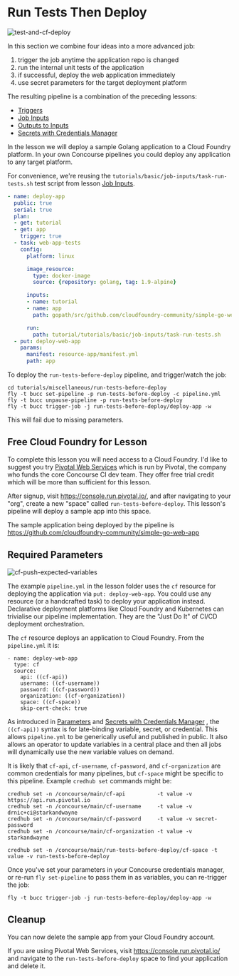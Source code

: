# Run Tests Then Deploy

![test-and-cf-deploy](/images/test-and-cf-deploy.png)

In this section we combine four ideas into a more advanced job:

1. trigger the job anytime the application repo is changed
1. run the internal unit tests of the application
1. if successful, deploy the web application immediately
1. use secret parameters for the target deployment platform

The resulting pipeline is a combination of the preceding lessons:

* [Triggers](/basics/triggers/)
* [Job Inputs](/basics/job-inputs/)
* [Outputs to Inputs](/basics/task-outputs-to-inputs/)
* [Secrets with Credentials Manager](/basics/secret-parameters/)

In the lesson we will deploy a sample Golang application to a Cloud Foundry platform. In your own Concourse pipelines you could deploy any application to any target platform.

For convenience, we're reusing the `tutorials/basic/job-inputs/task-run-tests.sh` test script from lesson [Job Inputs](/basics/job-inputs/).

```yaml
- name: deploy-app
  public: true
  serial: true
  plan:
  - get: tutorial
  - get: app
    trigger: true
  - task: web-app-tests
    config:
      platform: linux

      image_resource:
        type: docker-image
        source: {repository: golang, tag: 1.9-alpine}

      inputs:
      - name: tutorial
      - name: app
        path: gopath/src/github.com/cloudfoundry-community/simple-go-web-app

      run:
        path: tutorial/tutorials/basic/job-inputs/task-run-tests.sh
  - put: deploy-web-app
    params:
      manifest: resource-app/manifest.yml
      path: app
```

To deploy the `run-tests-before-deploy` pipeline, and trigger/watch the job:

```
cd tutorials/miscellaneous/run-tests-before-deploy
fly -t bucc set-pipeline -p run-tests-before-deploy -c pipeline.yml
fly -t bucc unpause-pipeline -p run-tests-before-deploy
fly -t bucc trigger-job -j run-tests-before-deploy/deploy-app -w
```

This will fail due to missing parameters.

## Free Cloud Foundry for Lesson

To complete this lesson you will need access to a Cloud Foundry. I'd like to suggest you try [Pivotal Web Services](https://run.pivotal.io/) which is run by Pivotal, the company who funds the core Concourse CI dev team. They offer free trial credit which will be more than sufficient for this lesson.

After signup, visit https://console.run.pivotal.io/, and after navigating to your "org", create a new "space" called `run-tests-before-deploy`. This lesson's pipeline will deploy a sample app into this space.

The sample application being deployed by the pipeline is https://github.com/cloudfoundry-community/simple-go-web-app

## Required Parameters

![cf-push-expected-variables](/images/cf-push-expected-variables.png)

The example `pipeline.yml` in the lesson folder uses the `cf` resource for deploying the application via `put: deploy-web-app`. You could use any resource (or a handcrafted task) to deploy your application instead. Declarative deployment platforms like Cloud Foundry and Kubernetes can trivialise our pipeline implementation. They are the "Just Do It" of CI/CD deployment orchestration.

The `cf` resource deploys an application to Cloud Foundry. From the `pipeline.yml` it is:

```
- name: deploy-web-app
  type: cf
  source:
    api: ((cf-api))
    username: ((cf-username))
    password: ((cf-password))
    organization: ((cf-organization))
    space: ((cf-space))
    skip-cert-check: true
```

As introduced in [Parameters](/basics/parameters/) and [Secrets with Credentials Manager](/basics/secret-parameters/)
, the `((cf-api))` syntax is for late-binding variable, secret, or credential. This allows `pipeline.yml` to be generically useful and published in public. It also allows an operator to update variables in a central place and then all jobs will dynamically use the new variable values on demand.

It is likely that `cf-api`, `cf-username`, `cf-password`, and `cf-organization` are common credentials for many pipelines, but `cf-space` might be specific to this pipeline. Example `credhub set` commands might be:

```
credhub set -n /concourse/main/cf-api          -t value -v https://api.run.pivotal.io
credhub set -n /concourse/main/cf-username     -t value -v drnic+ci@starkandwayne
credhub set -n /concourse/main/cf-password     -t value -v secret-password
credhub set -n /concourse/main/cf-organization -t value -v starkandwayne

credhub set -n /concourse/main/run-tests-before-deploy/cf-space -t value -v run-tests-before-deploy
```

Once you've set your parameters in your Concourse credentials manager, or re-run `fly set-pipeline` to pass them in as variables, you can re-trigger the job:

```
fly -t bucc trigger-job -j run-tests-before-deploy/deploy-app -w
```

## Cleanup

You can now delete the sample app from your Cloud Foundry account.

If you are using Pivotal Web Services, visit https://console.run.pivotal.io/ and navigate to the `run-tests-before-deploy` space to find your application and delete it.

